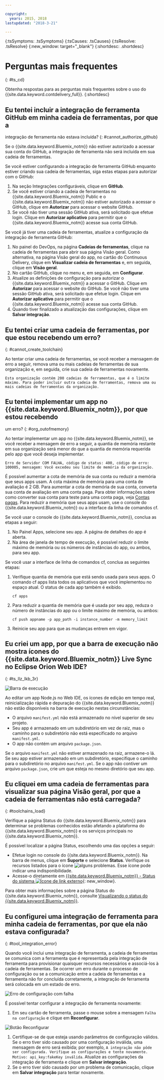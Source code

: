 ```yaml
---

copyright:
  years: 2015, 2018
lastupdated: "2018-3-21"

---
```

<!-- Common attributes used in the template are defined as follows: -->
{:tsSymptoms: .tsSymptoms}
{:tsCauses: .tsCauses}
{:tsResolve: .tsResolve}
{:new_window: target="_blank"}
{:shortdesc: .shortdesc}

# Perguntas mais frequentes
{: #ts_cd}

Obtenha respostas para as perguntas mais frequentes sobre o uso
do {{site.data.keyword.contdelivery_full}}.
{:shortdesc}


## Eu tentei incluir a integração de ferramenta GitHub em minha cadeia de ferramentas, por que a
integração de ferramenta não estava incluída?
{: #cannot_authorize_github}

Se o {{site.data.keyword.Bluemix_notm}} não estiver autorizado a acessar sua conta do GitHub, a
integração de ferramenta não será incluída em sua cadeia de ferramentas.

Se você estiver configurando a integração de ferramenta GitHub enquanto estiver criando sua cadeia de
ferramentas, siga estas etapas para autorizar com o GitHub:

  1. Na seção Integrações configuráveis, clique em **GitHub**.
  1. Se você estiver criando a cadeia de ferramentas no {{site.data.keyword.Bluemix_notm}} Public e o {{site.data.keyword.Bluemix_notm}} não estiver autorizado a acessar o GitHub, clique em **Autorizar** para acessar o website GitHub.
  1. Se você não
tiver uma sessão GitHub ativa, será solicitado que efetue login. Clique em **Autorizar aplicativo** para permitir que o {{site.data.keyword.Bluemix_notm}} acesse sua conta GitHub.

Se você já tiver uma cadeia de ferramentas, atualize a configuração da integração de ferramenta GitHub:

 1. No painel do DevOps, na página **Cadeias de ferramentas**, clique na cadeia de ferramentas para abrir sua página Visão geral. Como alternativa, na página Visão geral do app, no cartão do Continuous Delivery, clique em **Visualizar cadeia de ferramentas** e, em seguida, clique em **Visão geral**.
 1. No cartão GitHub, clique no menu e, em seguida, em **Configurar**.
 1. Atualize as definições de configuração para autorizar o {{site.data.keyword.Bluemix_notm}} a acessar o GitHub. Clique em **Autorizar** para acessar o website do GitHub. Se você não
tiver uma sessão GitHub ativa, será solicitado que efetue login. Clique em **Autorizar aplicativo** para permitir que o {{site.data.keyword.Bluemix_notm}} acesse sua conta GitHub.
 1. Quando tiver finalizado a atualização das configurações, clique em **Salvar integração**.


## Eu tentei criar uma cadeia de ferramentas, por que estou recebendo um erro?
{: #cannot_create_toolchain}

Ao tentar criar uma cadeia de ferramentas, se você receber a mensagem de erro a seguir, remova uma ou mais
cadeias de ferramentas de sua organização e, em seguida, crie sua cadeia de ferramentas novamente.

`Esta organização contém 200 cadeias de ferramentas, que é o limite máximo. Para poder incluir outra cadeia de ferramentas, remova uma ou mais cadeias de ferramentas da organização.`


## Eu tentei implementar um app no {{site.data.keyword.Bluemix_notm}}, por que estou recebendo
um erro?
{: #org_outofmemory}

Ao tentar implementar um app no {{site.data.keyword.Bluemix_notm}}, se você receber a mensagem de erro a seguir, a quantia de memória restante em sua organização será menor do que a quantia de memória requerida pelo app que você deseja implementar.

`Erro de Servidor COM FALHA, código de status: 400, código de erro: 100005, mensagem: Você excedeu seu limite de memória da organização.`

É possível aumentar a cota de memória de sua conta ou reduzir a memória que seus apps usam. A cota máxima de memória para uma conta de avaliação é 2 GB. Para aumentar a cota de memória de sua conta, converta sua conta de avaliação em uma conta paga. Para obter informações sobre como converter sua conta para teste para uma conta paga, veja [Contas pagas](/docs/pricing/index.html#pay-accounts). Para reduzir a memória que seus apps usam, use o console do {{site.data.keyword.Bluemix_notm}} ou a interface da linha de comandos cf.

Se você usar o console do {{site.data.keyword.Bluemix_notm}}, conclua as etapas a seguir:

1. No Painel Apps, selecione seu app. A página de detalhes do app é aberta.
1. Na área de janela de tempo de execução, é possível reduzir o limite máximo de memória ou os números de instâncias do app, ou ambos, para seu app.

Se você usar a interface de linha de comandos cf, conclua as seguintes etapas:

1. Verifique quantia de memória que está sendo usada para seus apps. O comando cf apps lista todos os aplicativos que você implementou no espaço atual. O status de cada app também é exibido.

	  ```
	  cf apps
	  ```

1. Para reduzir a quantia de memória que é usada por seu app, reduza o número de instâncias do app ou o limite máximo de memória, ou ambos:

	  ```
	  cf push appname -p app_path -i instance_number -m memory_limit
      ```
    
1. Reinicie seu app para que as mudanças entrem em vigor.


## Eu criei um app, por que a barra de execução não mostra ícones do {{site.data.keyword.Bluemix_notm}} Live Sync no Eclipse Orion Web IDE?
{: #ts_llz_lkb_3r}

![Barra de execução](images/webide_runbar_light.png)   

Ao editar um app Node.js no Web IDE, os ícones de edição em tempo real, reinicialização rápida e depuração do {{site.data.keyword.Bluemix_notm}} não estão disponíveis na barra de execução nestas circunstâncias:


* O arquivo `manifest.yml` não está armazenado no nível superior de seu projeto.
* Seu app é armazenado em um subdiretório em vez de raiz, mas o caminho para o subdiretório não está especificado no arquivo `manifest.yml`.
* O app não contém um arquivo `package.json`.


Se o arquivo `manifest.yml` não estiver armazenado na raiz, armazene-o lá. Se seu app estiver armazenado em um subdiretório, especifique o caminho para o subdiretório no arquivo `manifest.yml`. Se o app não contiver um arquivo `package.json`, crie um que esteja no mesmo diretório que seu app.


## Eu cliquei em uma cadeia de ferramentas para visualizar sua página Visão geral, por que a cadeia de ferramentas não está carregada?
{: #toolchains_load}

Verifique a página Status do {{site.data.keyword.Bluemix_notm}} para determinar se problemas conhecidos estão afetando a plataforma do {{site.data.keyword.Bluemix_notm}} e os serviços principais no {{site.data.keyword.Bluemix_notm}}.

É possível localizar a página Status, escolhendo uma das opções a seguir:

  * Efetue login no console do {{site.data.keyword.Bluemix_notm}}. Na barra de menus, clique em **Suporte** e selecione **Status**. Verifique os recursos listados para o ícone ![alguns problemas](../../get-support/images/some_issues.svg). Esse ícone pode indicar uma indisponibilidade.
  * Acesse-o diretamente em [{{site.data.keyword.Bluemix_notm}} - Status do sistema ![Ícone de link externo](../../icons/launch-glyph.svg "Ícone de link externo")](https://console.bluemix.net/status){: new_window}.

Para obter mais informações sobre a página Status do {{site.data.keyword.Bluemix_notm}}, consulte [Visualizando o status do {{site.data.keyword.Bluemix_notm}}](https://console.bluemix.net/docs/get-support/ViewStatus.html#viewing-bluemix-status).


## Eu configurei uma integração de ferramenta para minha cadeia de ferramentas, por que ela não estava configurada?
{: #tool_integration_error}

Quando você inclui uma integração de ferramenta, a cadeia de ferramentas se comunica com a ferramenta que é representada pela integração de ferramenta para provisionar quaisquer recursos necessários e associá-los à cadeia de ferramentas. Se ocorrer um erro durante o processo de configuração ou se a comunicação entre a cadeia de ferramentas e a ferramenta não for concluída corretamente, a integração de ferramenta será colocada em um estado de erro.

 ![Erro de configuração com falha](images/tool_setup_failed.png)

É possível tentar configurar a integração de ferramenta novamente:

1. Em seu cartão de ferramenta, passe o mouse sobre a mensagem `Falha na configuração` e clique em **Reconfigurar**.

 ![Botão Reconfigurar](images/tool_reconfigure.png)

1. Certifique-se de que esteja usando parâmetros de configuração válidos. Se o erro tiver sido causado por uma configuração inválida, uma mensagem de erro será exibida; por exemplo, `A integração não pôde ser configurada. Verifique as configurações e tente novamente. Motivo: api_key:fakeKey inválida`. Atualize as configurações da integração de ferramenta e clique em **Salvar integração**.
1. Se o erro tiver sido causado por um problema de comunicação, clique em **Salvar integração** para tentar novamente.
